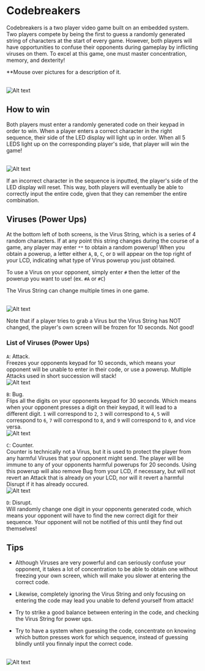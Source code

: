 # Codebreakers
Codebreakers is a two player video game built on an embedded system.
Two players compete by being the first to guess a randomly generated string of characters at the start of every game.
However, both players will have opportunities to confuse their opponents during gameplay by inflicting viruses on them.
To excel at this game, one must master concentration, memory, and dexterity!

**Mouse over pictures for a description of it.

<br>![Alt text](Codebreakers/pictures/start.JPG "The main game") <br>

## How to win
Both players must enter a randomly generated code on their keypad in order to win.
When a player enters a correct character in the right sequence, their side of the LED display will light up in order.
When all 5 LEDS light up on the corresponding player's side, that player will win the game!

<br> ![Alt text](Codebreakers/pictures/led.JPG "This player has 4 LEDs lit up on his side, which means he just needs to get the next digit right to win the game!") <br>

If an incorrect character in the sequence is inputted, the player's side of the LED display will reset.
This way, both players will eventually be able to correctly input the entire code, given that they can remember the entire combination.

## Viruses (Power Ups)

At the bottom left of both screens, is the Virus String, which is a series of 4 random characters.
If at any point this string changes during the course of a game, any player may enter `**` to obtain a random powerup!
When you obtain a powerup, a letter either `A`, `B`, `C`, or `D` will appear on the top right of your LCD, indicating what type of Virus powerup you just obtained.

To use a Virus on your opponent, simply enter `#` then the letter of the powerup you want to use! (ex. `#A` or `#C`)

The Virus String can change multiple times in one game.

<br> ![Alt text](Codebreakers/pictures/powerup.JPG "Closer look at the LCD screen.") <br>

Note that if a player tries to grab a Virus but the Virus String has NOT changed, the player's own screen will be frozen for 10 seconds. Not good!

### List of Viruses (Power Ups)

`A`: Attack. <br> Freezes your opponents keypad for 10 seconds, which means your opponent will be unable to enter in their code, or use a powerup. Multiple Attacks used in short succession will stack!<br>
![Alt text](Codebreakers/pictures/freeze.JPG "The string 'Freeze' represents your keypad is frozen, and you are unable to do anything.") <br>

`B`: Bug. <br> Flips all the digits on your opponents keypad for 30 seconds.
Which means when your opponent presses a digit on their keypad, it will lead to a different digit. `1` will correspond to `2`, `3` will correspond to `4`, `5` will correspond to `6`, `7` will correspond to `8`, and `9` will correspond to `0`, and vice versa. <br>
![Alt text](Codebreakers/pictures/bug.JPG "The string 'Bug' on your LCD means that your keypad digits are now switched!") <br>

`C`: Counter. <br> Counter is technically not a Virus, but it is used to protect the player from any harmful Viruses that your opponent might send.
The player will be immune to any of your opponents harmful powerups for 20 seconds.
Using this powerup will also remove Bug from your LCD, if necessary, but will not revert an Attack that is already on your LCD, nor will it revert a harmful Disrupt if it has already occured. <br>
![Alt text](Codebreakers/pictures/immune.jpg "The string 'IMMUNE' indicates you will not be harmed by any viruses for the duration.") <br>

`D`: Disrupt. <br> Will randomly change one digit in your opponents generated code, which means your opponent will have to find the new correct digit for their sequence.
Your opponent will not be notified of this until they find out themselves!
<br>

## Tips
* Although Viruses are very powerful and can seriously confuse your opponent, it takes a lot of concentration to be able to obtain one without freezing your own screen, which will make you slower at entering the correct code.

* Likewise, completely ignoring the Virus String and only focusing on entering the code may lead you unable to defend yourself from attack!

* Try to strike a good balance between entering in the code, and checking the Virus String for power ups.

* Try to have a system when guessing the code, concentrate on knowing which button presses work for which sequence, instead of guessing blindly until you finnaly input the correct code.

<br> ![Alt text](Codebreakers/pictures/win.JPG "When the player has won, it will show the final correct code. The loser will also be shown their correct code.") <br>
